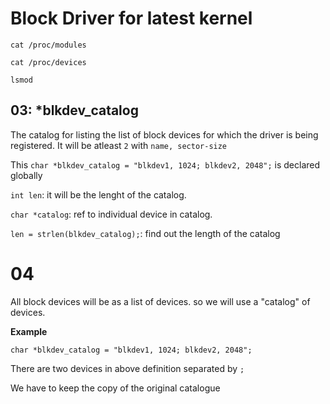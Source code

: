 # Block Driver for latest kernel


`cat /proc/modules`

`cat /proc/devices`

`lsmod`

## 03: *blkdev_catalog
The catalog for listing the list of block devices for which the driver is being registered. It will be atleast `2` with `name, sector-size`

This `char *blkdev_catalog = "blkdev1, 1024; blkdev2, 2048";` is declared globally

`int len`: it will be the lenght of the catalog.

`char *catalog`: ref to individual device in catalog.

`len = strlen(blkdev_catalog);`: find out the length of the catalog

# 04

All block devices will be as a list of devices. so we will use a "catalog" of devices.

**Example**

`char *blkdev_catalog = "blkdev1, 1024; blkdev2, 2048";`

There are two devices in above definition separated by `;`

We have to keep the copy of the original catalogue

